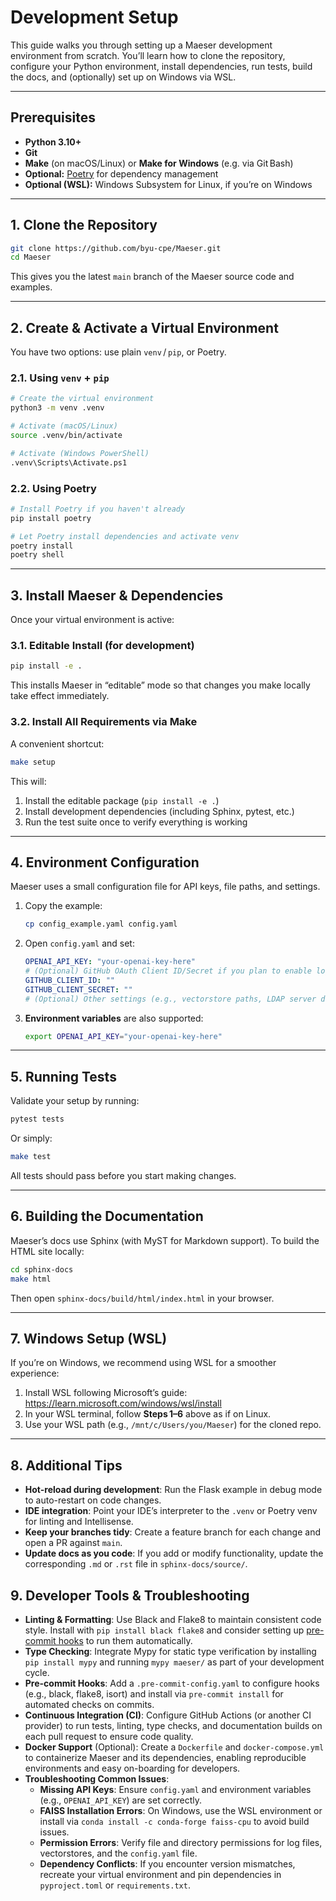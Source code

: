 # Development Setup

This guide walks you through setting up a Maeser development environment from scratch. You’ll learn how to clone the repository, configure your Python environment, install dependencies, run tests, build the docs, and (optionally) set up on Windows via WSL.

---

## Prerequisites

- **Python 3.10+**  
- **Git**  
- **Make** (on macOS/Linux) or **Make for Windows** (e.g. via Git Bash)  
- **Optional:** [Poetry](https://python-poetry.org/) for dependency management  
- **Optional (WSL):** Windows Subsystem for Linux, if you’re on Windows  

---

## 1. Clone the Repository

```bash
git clone https://github.com/byu-cpe/Maeser.git
cd Maeser
```

This gives you the latest `main` branch of the Maeser source code and examples.

---

## 2. Create & Activate a Virtual Environment

You have two options: use plain `venv` / `pip`, or Poetry.

### 2.1. Using `venv` + `pip`

```bash
# Create the virtual environment
python3 -m venv .venv

# Activate (macOS/Linux)
source .venv/bin/activate

# Activate (Windows PowerShell)
.venv\Scripts\Activate.ps1
```

### 2.2. Using Poetry

```bash
# Install Poetry if you haven't already
pip install poetry

# Let Poetry install dependencies and activate venv
poetry install
poetry shell
```

---

## 3. Install Maeser & Dependencies

Once your virtual environment is active:

### 3.1. Editable Install (for development)

```bash
pip install -e .
```

This installs Maeser in “editable” mode so that changes you make locally take effect immediately.

### 3.2. Install All Requirements via Make

A convenient shortcut:

```bash
make setup
```

This will:
1. Install the editable package (`pip install -e .`)  
2. Install development dependencies (including Sphinx, pytest, etc.)  
3. Run the test suite once to verify everything is working  

---

## 4. Environment Configuration

Maeser uses a small configuration file for API keys, file paths, and settings.

1. Copy the example:
   ```bash
   cp config_example.yaml config.yaml
   ```
2. Open `config.yaml` and set:
   ```yaml
   OPENAI_API_KEY: "your-openai-key-here"
   # (Optional) GitHub OAuth Client ID/Secret if you plan to enable login
   GITHUB_CLIENT_ID: ""
   GITHUB_CLIENT_SECRET: ""
   # (Optional) Other settings (e.g., vectorstore paths, LDAP server details, etc.)
   ```
3. **Environment variables** are also supported:
   ```bash
   export OPENAI_API_KEY="your-openai-key-here"
   ```

---

## 5. Running Tests

Validate your setup by running:

```bash
pytest tests
```

Or simply:

```bash
make test
```

All tests should pass before you start making changes.

---

## 6. Building the Documentation

Maeser’s docs use Sphinx (with MyST for Markdown support). To build the HTML site locally:

```bash
cd sphinx-docs
make html
```

Then open `sphinx-docs/build/html/index.html` in your browser.

---

## 7. Windows Setup (WSL)

If you’re on Windows, we recommend using WSL for a smoother experience:

1. Install WSL following Microsoft’s guide:  
   https://learn.microsoft.com/windows/wsl/install  
2. In your WSL terminal, follow **Steps 1–6** above as if on Linux.  
3. Use your WSL path (e.g., `/mnt/c/Users/you/Maeser`) for the cloned repo.

---

## 8. Additional Tips

- **Hot-reload during development**: Run the Flask example in debug mode to auto-restart on code changes.  
- **IDE integration**: Point your IDE’s interpreter to the `.venv` or Poetry venv for linting and Intellisense.  
- **Keep your branches tidy**: Create a feature branch for each change and open a PR against `main`.  
- **Update docs as you code**: If you add or modify functionality, update the corresponding `.md` or `.rst` file in `sphinx-docs/source/`.

## 9. Developer Tools & Troubleshooting

- **Linting & Formatting**: Use Black and Flake8 to maintain consistent code style. Install with `pip install black flake8` and consider setting up [pre-commit hooks](https://pre-commit.com/) to run them automatically.
- **Type Checking**: Integrate Mypy for static type verification by installing `pip install mypy` and running `mypy maeser/` as part of your development cycle.
- **Pre-commit Hooks**: Add a `.pre-commit-config.yaml` to configure hooks (e.g., black, flake8, isort) and install via `pre-commit install` for automated checks on commits.
- **Continuous Integration (CI)**: Configure GitHub Actions (or another CI provider) to run tests, linting, type checks, and documentation builds on each pull request to ensure code quality.
- **Docker Support** (Optional): Create a `Dockerfile` and `docker-compose.yml` to containerize Maeser and its dependencies, enabling reproducible environments and easy on-boarding for developers.
- **Troubleshooting Common Issues**:
  - **Missing API Keys**: Ensure `config.yaml` and environment variables (e.g., `OPENAI_API_KEY`) are set correctly.
  - **FAISS Installation Errors**: On Windows, use the WSL environment or install via `conda install -c conda-forge faiss-cpu` to avoid build issues.
  - **Permission Errors**: Verify file and directory permissions for log files, vectorstores, and the `config.yaml` file.
  - **Dependency Conflicts**: If you encounter version mismatches, recreate your virtual environment and pin dependencies in `pyproject.toml` or `requirements.txt`.
